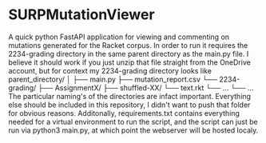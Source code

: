 # SURPMutationViewer

A quick python FastAPI application for viewing and commenting on mutations generated for the Racket corpus. In order to run it requires the 2234-grading directory in the same parent directory as the main.py file. I believe it should work if you just unzip that file straight from the OneDrive account, but for context my 2234-grading directory looks like
parent_directory/
│
├── main.py
├── mutation_report.csv
└── 2234-grading/
    ├── AssignmentX/
      ├── shuffled-XX/
          └── text.rkt
      └── ...
    └── ...
The particular naming's of the directories are infact important. Everything else should be included in this repository, I didn't want to push that folder for obvious reasons. Additonally, requirements.txt contains everything needed for a virtual environment to run the script, and the script can just be run via python3 main.py, at which point the webserver will be hosted localy.
